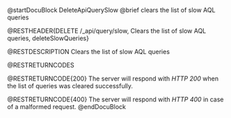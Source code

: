 
@startDocuBlock DeleteApiQuerySlow
@brief clears the list of slow AQL queries

@RESTHEADER{DELETE /_api/query/slow, Clears the list of slow AQL queries, deleteSlowQueries}

@RESTDESCRIPTION
Clears the list of slow AQL queries

@RESTRETURNCODES

@RESTRETURNCODE{200}
The server will respond with *HTTP 200* when the list of queries was
cleared successfully.

@RESTRETURNCODE{400}
The server will respond with *HTTP 400* in case of a malformed request.
@endDocuBlock

